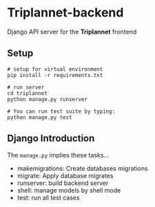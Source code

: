 # Triplannet-backend

Django API server for the **Triplannet** frontend


## Setup
```
# setup for virtual environment
pip install -r requirements.txt

# run server
cd triplannet
python manage.py runserver

# You can run test suite by typing:
python manage.py test
```

## Django Introduction

The `manage.py` implies these tasks...
- makemigrations: Create databases migrations
- migrate: Apply database migrates
- runserver: build backend server
- shell: manage models by shell mode
- test: run all test cases

